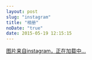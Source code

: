 ```yaml
---
layout: post
slug: "instagram"
title: "相册"
noDate: "true"
date: 2015-05-19 12:15:15
---
```


<div class="instagram" data-client-id="bba5fa9d2278472582aef7a73fd86e3c" data-user-id="1284828378">
    <a href="http://instagram.com/goodtimeose" target="_blank" class="open-ins">图片来自instagram，正在加载中…</a>
</div>
<script src="/js/jquery.lazyload.js"></script>
<script src="/js/instagram.js"></script>
